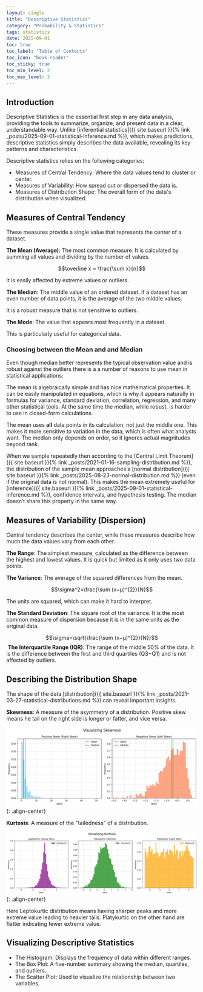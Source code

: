 ```yaml
---
layout: single
title: "Descriptive Statistics"
category: "Probability & Statistics"
tags: statistics 
date: 2025-09-01
toc: true
toc_label: "Table of Contents"
toc_icon: "book-reader"
toc_sticky: true
toc_min_level: 2
toc_max_level: 3
---
```


## Introduction

Descriptive Statistics is the essential first step in any data analysis, providing the tools to summarize, organize, and present data in a clear, understandable way. Unlike [inferential statistics]({{ site.baseurl }}{% link _posts/2025-09-01-statistical-inference.md %}), which makes predictions, descriptive statistics simply describes the data available, revealing its key patterns and characteristics.

Descriptive statistics relies on the following categories:  

* Measures of Central Tendency: Where the data values tend to cluster or center.
* Measures of Variability: How spread out or dispersed the data is.
* Measures of Distribution Shape: The overall form of the data's distribution when visualized.

## Measures of Central Tendency

These measures provide a single value that represents the center of a dataset.

**The Mean (Average)**: The most common measure. It is calculated by summing all values and dividing by the number of values.

$$\overline x = \frac{\sum x}{n}​$$

It is easily affected by extreme values or outliers.

**The Median**: The middle value of an ordered dataset. If a dataset has an even number of data points, it is the average of the two middle values.

It is a robust measure that is not sensitive to outliers.

**The Mode**: The value that appears most frequently in a dataset.

This is particularly useful for categorical data.

### Choosing between the Mean and and Median

Even though median better represents the typical observation value and is robust against the outliers there is a a number of reasons to use mean in statistical applications: 

The mean is algebraically simple and has nice mathematical properties. It can be easily manipulated in equations, which is why it appears naturally in formulas for variance, standard deviation, correlation, regression, and many other statistical tools. At the same time the median, while robust, is harder to use in closed-form calculations.

The mean uses **all** data points in its calculation, not just the middle one. This makes it more sensitive to variation in the data, which is often what analysts want. The median only depends on order, so it ignores actual magnitudes beyond rank.

When we sample repeatedly then according to the [Central Limit Theorem]({{ site.baseurl }}{% link _posts/2021-01-16-sampling-distribution.md %}), the distribution of the sample mean approaches a [normal distribution]({{ site.baseurl }}{% link _posts/2025-08-23-normal-distribution.md %}) (even if the original data is not normal). This makes the mean extremely useful for [inference]({{ site.baseurl }}{% link _posts/2025-09-01-statistical-inference.md %}), confidence intervals, and hypothesis testing. The median doesn’t share this property in the same way.

## Measures of Variability (Dispersion)

Central tendency describes the center, while these measures describe how much the data values vary from each other.

**The Range**: The simplest measure, calculated as the difference between the highest and lowest values. It is quick but limited as it only uses two data points.

**The Variance**: The average of the squared differences from the mean.

$$\sigma^2=\frac{\sum (x−μ)^{2}}{N}$$

The units are squared, which can make it hard to interpret.

**The Standard Deviation**: The square root of the variance. It is the most common measure of dispersion because it is in the same units as the original data.

$$\sigma=\sqrt{\frac{\sum (x−μ)^{2}}{N}}$$
        ​
**The Interquartile Range (IQR)**: The range of the middle 50% of the data. It is the difference between the first and third quartiles (Q3​−Q1​) and is not affected by outliers.

## Describing the Distribution Shape

The shape of the data [distribution]({{ site.baseurl }}{% link _posts/2021-03-27-statistical-distributions.md %}) can reveal important insights.

**Skewness**: A measure of the asymmetry of a distribution. Positive skew means he tail on the right side is longer or fatter, and vice versa. 

![](/assets/images/distributions/skewness.png){: .align-center}

**Kurtosis**: A measure of the "tailedness" of a distribution.

![](/assets/images/distributions/kurtosis.png){: .align-center}

Here Leptokurtic distribution means having sharper peaks and more extreme value leading to heavier tails. Platykurtic on the other hand are flatter indicating fewer extreme value.

## Visualizing Descriptive Statistics

* The Histogram: Displays the frequency of data within different ranges.
* The Box Plot: A five-number summary showing the median, quartiles, and outliers.
* The Scatter Plot: Used to visualize the relationship between two variables.